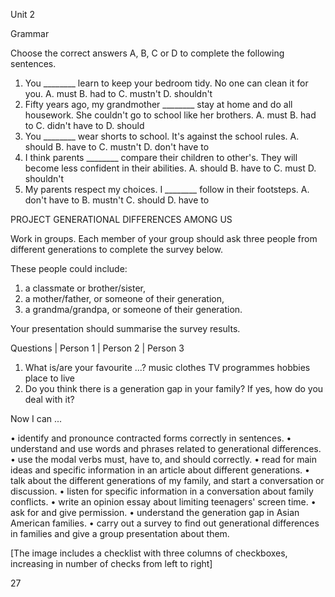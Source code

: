 Unit 2

Grammar

Choose the correct answers A, B, C or D to complete the following sentences.
1. You ________ learn to keep your bedroom tidy. No one can clean it for you.
   A. must          B. had to          C. mustn't          D. shouldn't
2. Fifty years ago, my grandmother ________ stay at home and do all housework. She couldn't go to school like her brothers.
   A. must          B. had to          C. didn't have to          D. should
3. You ________ wear shorts to school. It's against the school rules.
   A. should          B. have to          C. mustn't          D. don't have to
4. I think parents ________ compare their children to other's. They will become less confident in their abilities.
   A. should          B. have to          C. must          D. shouldn't
5. My parents respect my choices. I ________ follow in their footsteps.
   A. don't have to          B. mustn't          C. should          D. have to

PROJECT
GENERATIONAL DIFFERENCES AMONG US

Work in groups. Each member of your group should ask three people from different generations to complete the survey below.

These people could include:
1) a classmate or brother/sister,
2) a mother/father, or someone of their generation,
3) a grandma/grandpa, or someone of their generation.

Your presentation should summarise the survey results.

Questions | Person 1 | Person 2 | Person 3
1. What is/are your favourite ...?
   music
   clothes
   TV programmes
   hobbies
   place to live
2. Do you think there is a generation gap in your family?
   If yes, how do you deal with it?

Now I can ...

• identify and pronounce contracted forms correctly in sentences.
• understand and use words and phrases related to generational differences.
• use the modal verbs must, have to, and should correctly.
• read for main ideas and specific information in an article about different generations.
• talk about the different generations of my family, and start a conversation or discussion.
• listen for specific information in a conversation about family conflicts.
• write an opinion essay about limiting teenagers' screen time.
• ask for and give permission.
• understand the generation gap in Asian American families.
• carry out a survey to find out generational differences in families and give a group presentation about them.

[The image includes a checklist with three columns of checkboxes, increasing in number of checks from left to right]

27